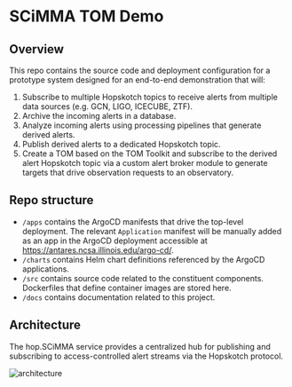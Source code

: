 # SCiMMA TOM Demo

## Overview

This repo contains the source code and deployment configuration for a prototype system designed for an end-to-end demonstration that will:

1. Subscribe to multiple Hopskotch topics to receive alerts from multiple data sources (e.g. GCN, LIGO, ICECUBE, ZTF).
1. Archive the incoming alerts in a database.
1. Analyze incoming alerts using processing pipelines that generate derived alerts.
1. Publish derived alerts to a dedicated Hopskotch topic.
1. Create a TOM based on the TOM Toolkit and subscribe to the derived alert Hopskotch topic via a custom alert broker module to generate targets that drive observation requests to an observatory.

## Repo structure

* `/apps` contains the ArgoCD manifests that drive the top-level deployment. The relevant `Application` manifest will be manually added as an app in the ArgoCD deployment accessible at https://antares.ncsa.illinois.edu/argo-cd/.
* `/charts` contains Helm chart definitions referenced by the ArgoCD applications.
* `/src` contains source code related to the constituent components. Dockerfiles that define container images are stored here.
* `/docs` contains documentation related to this project.

## Architecture

The hop.SCiMMA service provides a centralized hub for publishing and subscribing to access-controlled alert streams via the Hopskotch protocol.

![architecture](docs/SCiMMA_architecture.drawio.png)
